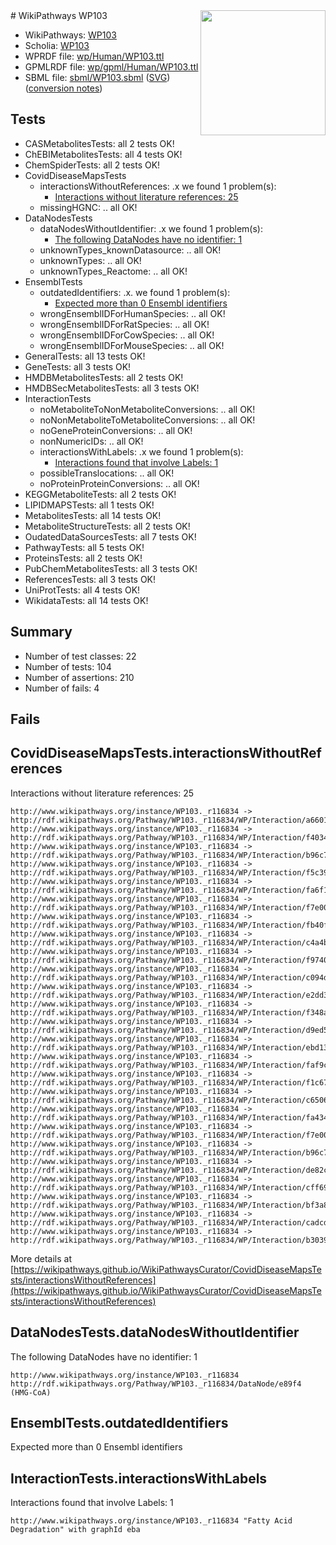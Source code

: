 <img style="float: right; width: 200px" src="../logo.png" />
# WikiPathways WP103

* WikiPathways: [WP103](https://identifiers.org/wikipathways:WP103)
* Scholia: [WP103](https://scholia.toolforge.org/wikipathways/WP103)
* WPRDF file: [wp/Human/WP103.ttl](../wp/Human/WP103.ttl)
* GPMLRDF file: [wp/gpml/Human/WP103.ttl](../wp/gpml/Human/WP103.ttl)
* SBML file: [sbml/WP103.sbml](../sbml/WP103.sbml) ([SVG](../sbml/WP103.svg)) ([conversion notes](../sbml/WP103.txt))

## Tests
* CASMetabolitesTests: all 2 tests OK!
* ChEBIMetabolitesTests: all 4 tests OK!
* ChemSpiderTests: all 2 tests OK!
* CovidDiseaseMapsTests
    * interactionsWithoutReferences: .x we found 1 problem(s):
        * [Interactions without literature references: 25](#9701cd05)
    * missingHGNC: .. all OK!
* DataNodesTests
    * dataNodesWithoutIdentifier: .x we found 1 problem(s):
        * [The following DataNodes have no identifier: 1](#d2d32fa0)
    * unknownTypes_knownDatasource: .. all OK!
    * unknownTypes: .. all OK!
    * unknownTypes_Reactome: .. all OK!
* EnsemblTests
    * outdatedIdentifiers: .x. we found 1 problem(s):
        * [Expected more than 0 Ensembl identifiers](#f44398b7)
    * wrongEnsemblIDForHumanSpecies: .. all OK!
    * wrongEnsemblIDForRatSpecies: .. all OK!
    * wrongEnsemblIDForCowSpecies: .. all OK!
    * wrongEnsemblIDForMouseSpecies: .. all OK!
* GeneralTests: all 13 tests OK!
* GeneTests: all 3 tests OK!
* HMDBMetabolitesTests: all 2 tests OK!
* HMDBSecMetabolitesTests: all 3 tests OK!
* InteractionTests
    * noMetaboliteToNonMetaboliteConversions: .. all OK!
    * noNonMetaboliteToMetaboliteConversions: .. all OK!
    * noGeneProteinConversions: .. all OK!
    * nonNumericIDs: .. all OK!
    * interactionsWithLabels: .x we found 1 problem(s):
        * [Interactions found that involve Labels: 1](#630d2678)
    * possibleTranslocations: .. all OK!
    * noProteinProteinConversions: .. all OK!
* KEGGMetaboliteTests: all 2 tests OK!
* LIPIDMAPSTests: all 1 tests OK!
* MetabolitesTests: all 14 tests OK!
* MetaboliteStructureTests: all 2 tests OK!
* OudatedDataSourcesTests: all 7 tests OK!
* PathwayTests: all 5 tests OK!
* ProteinsTests: all 2 tests OK!
* PubChemMetabolitesTests: all 3 tests OK!
* ReferencesTests: all 3 tests OK!
* UniProtTests: all 4 tests OK!
* WikidataTests: all 14 tests OK!


## Summary

* Number of test classes: 22
* Number of tests: 104
* Number of assertions: 210
* Number of fails: 4

## Fails

<a name="9701cd05" />

## CovidDiseaseMapsTests.interactionsWithoutReferences

Interactions without literature references: 25
```
http://www.wikipathways.org/instance/WP103._r116834 -> http://rdf.wikipathways.org/Pathway/WP103._r116834/WP/Interaction/a6601
http://www.wikipathways.org/instance/WP103._r116834 -> http://rdf.wikipathways.org/Pathway/WP103._r116834/WP/Interaction/f4034
http://www.wikipathways.org/instance/WP103._r116834 -> http://rdf.wikipathways.org/Pathway/WP103._r116834/WP/Interaction/b96c7_1
http://www.wikipathways.org/instance/WP103._r116834 -> http://rdf.wikipathways.org/Pathway/WP103._r116834/WP/Interaction/f5c39
http://www.wikipathways.org/instance/WP103._r116834 -> http://rdf.wikipathways.org/Pathway/WP103._r116834/WP/Interaction/fa6f1
http://www.wikipathways.org/instance/WP103._r116834 -> http://rdf.wikipathways.org/Pathway/WP103._r116834/WP/Interaction/f7e00_2
http://www.wikipathways.org/instance/WP103._r116834 -> http://rdf.wikipathways.org/Pathway/WP103._r116834/WP/Interaction/fb40f
http://www.wikipathways.org/instance/WP103._r116834 -> http://rdf.wikipathways.org/Pathway/WP103._r116834/WP/Interaction/c4a4b
http://www.wikipathways.org/instance/WP103._r116834 -> http://rdf.wikipathways.org/Pathway/WP103._r116834/WP/Interaction/f9740
http://www.wikipathways.org/instance/WP103._r116834 -> http://rdf.wikipathways.org/Pathway/WP103._r116834/WP/Interaction/c094d
http://www.wikipathways.org/instance/WP103._r116834 -> http://rdf.wikipathways.org/Pathway/WP103._r116834/WP/Interaction/e2dd3
http://www.wikipathways.org/instance/WP103._r116834 -> http://rdf.wikipathways.org/Pathway/WP103._r116834/WP/Interaction/f348a
http://www.wikipathways.org/instance/WP103._r116834 -> http://rdf.wikipathways.org/Pathway/WP103._r116834/WP/Interaction/d9ed5
http://www.wikipathways.org/instance/WP103._r116834 -> http://rdf.wikipathways.org/Pathway/WP103._r116834/WP/Interaction/ebd13
http://www.wikipathways.org/instance/WP103._r116834 -> http://rdf.wikipathways.org/Pathway/WP103._r116834/WP/Interaction/faf9c
http://www.wikipathways.org/instance/WP103._r116834 -> http://rdf.wikipathways.org/Pathway/WP103._r116834/WP/Interaction/f1c67
http://www.wikipathways.org/instance/WP103._r116834 -> http://rdf.wikipathways.org/Pathway/WP103._r116834/WP/Interaction/c6506
http://www.wikipathways.org/instance/WP103._r116834 -> http://rdf.wikipathways.org/Pathway/WP103._r116834/WP/Interaction/fa434
http://www.wikipathways.org/instance/WP103._r116834 -> http://rdf.wikipathways.org/Pathway/WP103._r116834/WP/Interaction/f7e00_1
http://www.wikipathways.org/instance/WP103._r116834 -> http://rdf.wikipathways.org/Pathway/WP103._r116834/WP/Interaction/b96c7_2
http://www.wikipathways.org/instance/WP103._r116834 -> http://rdf.wikipathways.org/Pathway/WP103._r116834/WP/Interaction/de82c
http://www.wikipathways.org/instance/WP103._r116834 -> http://rdf.wikipathways.org/Pathway/WP103._r116834/WP/Interaction/cff69
http://www.wikipathways.org/instance/WP103._r116834 -> http://rdf.wikipathways.org/Pathway/WP103._r116834/WP/Interaction/bf3a8
http://www.wikipathways.org/instance/WP103._r116834 -> http://rdf.wikipathways.org/Pathway/WP103._r116834/WP/Interaction/cadcd
http://www.wikipathways.org/instance/WP103._r116834 -> http://rdf.wikipathways.org/Pathway/WP103._r116834/WP/Interaction/b3039
```

More details at [https://wikipathways.github.io/WikiPathwaysCurator/CovidDiseaseMapsTests/interactionsWithoutReferences](https://wikipathways.github.io/WikiPathwaysCurator/CovidDiseaseMapsTests/interactionsWithoutReferences)

<a name="d2d32fa0" />

## DataNodesTests.dataNodesWithoutIdentifier

The following DataNodes have no identifier: 1
```
http://www.wikipathways.org/instance/WP103._r116834 http://rdf.wikipathways.org/Pathway/WP103._r116834/DataNode/e89f4 (HMG-CoA)
```

<a name="f44398b7" />

## EnsemblTests.outdatedIdentifiers

Expected more than 0 Ensembl identifiers
<a name="630d2678" />

## InteractionTests.interactionsWithLabels

Interactions found that involve Labels: 1
```
http://www.wikipathways.org/instance/WP103._r116834 "Fatty Acid Degradation" with graphId eba
```

